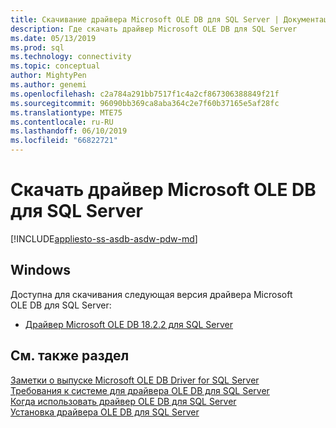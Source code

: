 ```yaml
---
title: Скачивание драйвера Microsoft OLE DB для SQL Server | Документация Майкрософт
description: Где скачать драйвер Microsoft OLE DB для SQL Server
ms.date: 05/13/2019
ms.prod: sql
ms.technology: connectivity
ms.topic: conceptual
author: MightyPen
ms.author: genemi
ms.openlocfilehash: c2a784a291bb7517f1c4a2cf867306388849f21f
ms.sourcegitcommit: 96090bb369ca8aba364c2e7f60b37165e5af28fc
ms.translationtype: MTE75
ms.contentlocale: ru-RU
ms.lasthandoff: 06/10/2019
ms.locfileid: "66822721"
---
```

# <a name="download-microsoft-ole-db-driver-for-sql-server"></a>Скачать драйвер Microsoft OLE DB для SQL Server

[!INCLUDE[appliesto-ss-asdb-asdw-pdw-md](../../includes/appliesto-ss-asdb-asdw-pdw-md.md)]

## <a name="windows"></a>Windows

Доступна для скачивания следующая версия драйвера Microsoft OLE DB для SQL Server:

- [Драйвер Microsoft OLE DB 18.2.2 для SQL Server](https://go.microsoft.com/fwlink/?linkid=871294)

## <a name="see-also"></a>См. также раздел

[Заметки о выпуске Microsoft OLE DB Driver for SQL Server](release-notes-for-oledb-driver-for-sql-server.md)  
[Требования к системе для драйвера OLE DB для SQL Server](system-requirements-for-oledb-driver-for-sql-server.md)  
[Когда использовать драйвер OLE DB для SQL Server](when-to-use-oledb-driver-for-sql-server.md)  
[Установка драйвера OLE DB для SQL Server](applications/installing-oledb-driver-for-sql-server.md)
